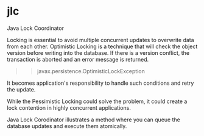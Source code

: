# jlc
Java Lock Coordinator

Locking is essential to avoid multiple concurrent updates to overwrite data from each other. Optimistic Locking is a technique that will check the object version before writing into the database. If there is a version conflict, the transaction is aborted and an error message is returned.

>> javax.persistence.OptimisticLockException

It becomes application's responsibility to handle such conditions and retry the update.

While the Pessimistic Locking could solve the problem, it could create a lock contention in highly concurrent applications.

Java Lock Corodinator illustrates a method where you can queue the database updates and execute them atomically.

